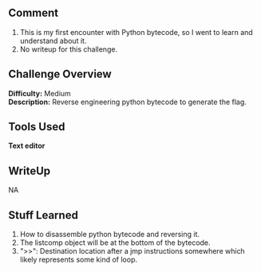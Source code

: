 ## Comment
1. This is my first encounter with Python bytecode, so I went to learn and understand about it.  
2. No writeup for this challenge.

## Challenge Overview
**Difficulty:** Medium  
**Description:** Reverse engineering python bytecode to generate the flag.

## Tools Used
**Text editor**  
## WriteUp
NA
## Stuff Learned
1. How to disassemble python bytecode and reversing it.
2. The listcomp object will be at the bottom of the bytecode.
3. ">>": Destination location after a jmp instructions somewhere which likely represents some kind of loop.
